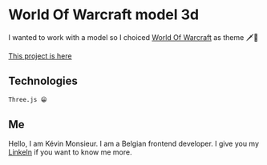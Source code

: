 # World Of Warcraft model 3d 

I wanted to work with a model so I choiced [World Of Warcraft](https://worldofwarcraft.com/) as theme 🗡🏹

[This project is here](https://world-of-warcraft-3d.vercel.app/)

## Technologies

```bash
Three.js 😁
```
## Me

Hello, I am Kévin Monsieur. I am a Belgian frontend developer.
I give you my [LinkeIn](https://www.linkedin.com/in/k%C3%A9vin-monsieur-a9134a181/) if you want to know me more.
